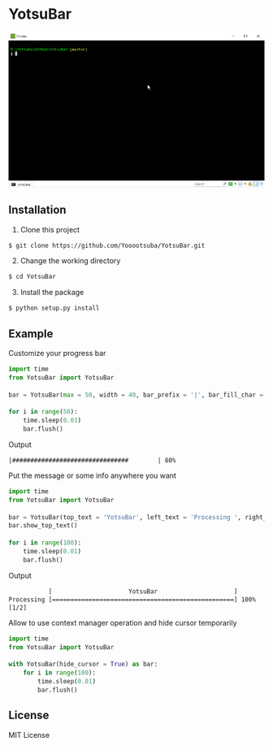 # YotsuBar

![image](https://github.com/Yooootsuba/YotsuBar/blob/master/demo.gif)

## Installation

1. Clone this project

```sh
$ git clone https://github.com/Yooootsuba/YotsuBar.git
```

2. Change the working directory

```sh
$ cd YotsuBar
```

3. Install the package

```sh
$ python setup.py install
```

## Example

Customize your progress bar

```py
import time
from YotsuBar import YotsuBar

bar = YotsuBar(max = 50, width = 40, bar_prefix = '|', bar_fill_char = '#', bar_suffix = '|')

for i in range(50):
    time.sleep(0.03)
    bar.flush()
```

Output

```
|################################        | 80%
```

Put the message or some info anywhere you want

```py
import time
from YotsuBar import YotsuBar

bar = YotsuBar(top_text = 'YotsuBar', left_text = 'Processing ', right_text = ' [1/2]')
bar.show_top_text()

for i in range(100):
    time.sleep(0.01)
    bar.flush()
```

Output

```
           [                     YotsuBar                     ]
Processing [==================================================] 100% [1/2]
```

Allow to use context manager operation and hide cursor temporarily

```py
import time
from YotsuBar import YotsuBar

with YotsuBar(hide_cursor = True) as bar:
    for i in range(100):
        time.sleep(0.01)
        bar.flush()
```

## License

MIT License
